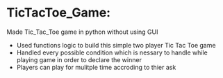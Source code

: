# TicTacToe_Game: 
Made Tic_Tac_Toe game in python without using GUI
- Used functions logic to build this simple two player Tic Tac Toe game
- Handled every possible condition which is nessary to handle while playing game in order to declare the winner
- Players can play for mulitple time accroding to thier ask
